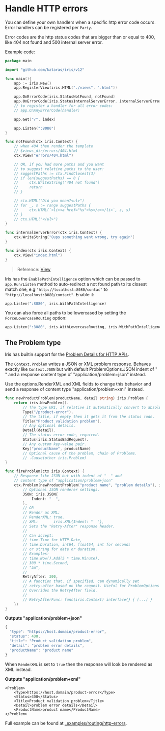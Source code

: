 # Handle HTTP errors

You can define your own handlers when a specific http error code occurs. Error handlers can be registered per `Party`.

Error codes are the http status codes that are bigger than or equal to 400, like 404 not found and 500 internal server error.

Example code:

```go
package main

import "github.com/kataras/iris/v12"

func main(){
    app := iris.New()
    app.RegisterView(iris.HTML("./views", ".html"))

    app.OnErrorCode(iris.StatusNotFound, notFound)
    app.OnErrorCode(iris.StatusInternalServerError, internalServerError)
    // to register a handler for all error codes:
    // app.OnAnyErrorCode(handler)

    app.Get("/", index)

    app.Listen(":8080")
}

func notFound(ctx iris.Context) {
    // when 404 then render the template
    // $views_dir/errors/404.html
    ctx.View("errors/404.html")

    // OR, if you had more paths and you want
    // to suggest relative paths to the user:
    // suggestPaths := ctx.FindClosest(3)
    // if len(suggestPaths) == 0 {
    //     ctx.WriteString("404 not found")
    //     return
    // }

    // ctx.HTML("Did you mean?<ul>")
    // for _, s := range suggestPaths {
    //     ctx.HTML(`<li><a href="%s">%s</a></li>`, s, s)
    // }
    // ctx.HTML("</ul>")
}

func internalServerError(ctx iris.Context) {
    ctx.WriteString("Oups something went wrong, try again")
}

func index(ctx iris.Context) {
    ctx.View("index.html")
}
```

> Reference: [View](../view/view.md)

Iris has the `EnablePathIntelligence` option which can be passed to `app.Run/Listen` method to auto-redirect a not found path to its closest match one, e.g `"http://localhost:8080/contac"` to `"http://localhost:8080/contact"`. Enable it:

```go
app.Listen(":8080", iris.WithPathIntelligence)
```

You can also force all paths to be lowercased by setting the `ForceLowercaseRouting` option:

```go
app.Listen(":8080", iris.WithLowercaseRouting, iris.WithPathIntelligence)
```

## The Problem type

Iris has builtin support for the [Problem Details for HTTP APIs](https://tools.ietf.org/html/rfc7807).

The `Context.Problem` writes a JSON or XML problem response. Behaves exactly like `Context.JSON` but with default ProblemOptions.JSON indent of " " and a response content type of "application/problem+json" instead.

Use the options.RenderXML and XML fields to change this behavior and send a response of content type "application/problem+xml" instead.

```go
func newProductProblem(productName, detail string) iris.Problem {
    return iris.NewProblem().
        // The type URI, if relative it automatically convert to absolute.
        Type("/product-error"). 
        // The title, if empty then it gets it from the status code.
        Title("Product validation problem").
        // Any optional details.
        Detail(detail).
        // The status error code, required.
        Status(iris.StatusBadRequest).
        // Any custom key-value pair.
        Key("productName", productName)
        // Optional cause of the problem, chain of Problems.
        // .Cause(other iris.Problem)
}

func fireProblem(ctx iris.Context) {
    // Response like JSON but with indent of "  " and
    // content type of "application/problem+json"
    ctx.Problem(newProductProblem("product name", "problem details"), iris.ProblemOptions{
        // Optional JSON renderer settings.
        JSON: iris.JSON{
            Indent: "  ",
        },
        // OR
        // Render as XML:
        // RenderXML: true,
        // XML:       iris.XML{Indent: "  "},
        // Sets the "Retry-After" response header.
        //
        // Can accept:
        // time.Time for HTTP-Date,
        // time.Duration, int64, float64, int for seconds
        // or string for date or duration.
        // Examples:
        // time.Now().Add(5 * time.Minute),
        // 300 * time.Second,
        // "5m",
        //
        RetryAfter: 300,
        // A function that, if specified, can dynamically set
        // retry-after based on the request. Useful for ProblemOptions reusability.
        // Overrides the RetryAfter field.
        //
        // RetryAfterFunc: func(iris.Context) interface{} { [...] }
    })
}
```

**Outputs "application/problem+json"**

```javascript
{
  "type": "https://host.domain/product-error",
  "status": 400,
  "title": "Product validation problem",
  "detail": "problem error details",
  "productName": "product name"
}
```

When `RenderXML` is set to `true` then the response will look be rendered as XML instead.

**Outputs "application/problem+xml"**

```markup
<Problem>
    <Type>https://host.domain/product-error</Type>
    <Status>400</Status>
    <Title>Product validation problem</Title>
    <Detail>problem error details</Detail>
    <ProductName>product name</ProductName>
</Problem>
```

Full example can be found at [\_examples/routing/http-errors](https://github.com/kataras/iris/blob/master/_examples/routing/http-errors/main.go).

<!-- slide:break-80 -->
